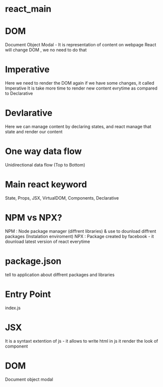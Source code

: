 # react_main

# DOM
Document Object Modal - It is representation of content on webpage
React will change DOM , we no need to do that

# Imperative
Here we need to render the DOM again if we have some changes, it called Imperative
It is take more time to render new content evrytime as compared to Declarative

# Devlarative
Here we can manage content by declaring states, and react manage that state and render our content

# One way data flow
Unidirectional data flow (Top to Bottom)

# Main react keyword
State, Props, JSX, VirtualDOM, Components, Declarative

# NPM vs NPX?

NPM : Node package manager (diffrent libraries) & use to dounload diffrent packages (Instalation enviroment)
NPX : Package created by facebook - it dounload latest version of react everytime

# package.json
tell to application about diffrent packages and libraries

# Entry Point
index.js

# JSX
It is a syntaxt extention of js - it allows to write html in js
it render the look of component

# DOM
Document object modal